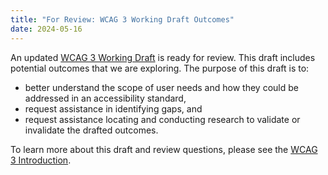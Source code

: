```yaml
---
title: "For Review: WCAG 3 Working Draft Outcomes"
date: 2024-05-16
---
```


An updated [WCAG 3 Working Draft](https://www.w3.org/TR/wcag-3.0/) is ready for review. This draft includes potential outcomes that we are exploring. The purpose of this draft is to:
* better understand the scope of user needs and how they could be addressed in an accessibility standard,
* request assistance in identifying gaps, and
* request assistance locating and conducting research to validate or invalidate the drafted outcomes.

To learn more about this draft and review questions, please see the [WCAG 3 Introduction](https://www.w3.org/WAI/wcag3).
